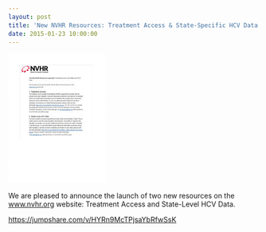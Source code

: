 ```yaml
---
layout: post
title: 'New NVHR Resources: Treatment Access & State-Specific HCV Data'
date: 2015-01-23 10:00:00
---
```


![](/assets/images/new-nvhr-resources-treatment-access-state-specific-hcv-data.jpg)

We are pleased to announce the launch of two new resources on the www.nvhr.org website: Treatment Access and State-Level HCV Data.

<https://jumpshare.com/v/HYRn9McTPjsaYbRfwSsK>